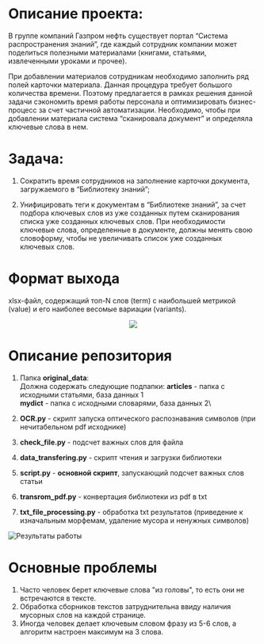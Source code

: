 # Описание проекта:
В группе компаний Газпром нефть существует портал “Система распространения знаний”, где каждый сотрудник компании может поделиться полезными материалами (книгами, статьями, извлеченными уроками и прочее). 

При добавлении материалов сотрудникам необходимо заполнить ряд полей карточки материала. Данная процедура требует большого количества времени. Поэтому предлагается в рамках решения данной задачи сэкономить время работы персонала и оптимизировать бизнес-процесс за счет частичной автоматизации. Необходимо, чтобы при добавлении материала система “сканировала документ” и определяла ключевые слова в нем.

# Задача:
1. Сократить время сотрудников на заполнение карточки документа, загружаемого в “Библиотеку знаний”;

2. Унифицировать теги к документам в “Библиотеке знаний”, за счет подбора ключевых слов из уже созданных путем сканирования списка уже созданных ключевых слов. При необходимости ключевые слова, определенные в документе, должны менять свою словоформу, чтобы не увеличивать список уже созданных ключевых слов.

# Формат выхода
xlsx-файл, содержащий топ-N слов (term) с наибольшей метрикой (value) и его наиболее весомые вариации (variants).

<p align="center">
  <img src="https://github.com/Donskoy-Andrey/sirius/blob/master/images/output.png" />
</p>

# Описание репозитория 
1. Папка **original_data**:\
Должна содержать следующие подпапки:
**articles** - папка с исходными статьями, база данных 1\
**mydict** - папка с исходными словарями, база данных 2\

2. **OCR.py** - скрипт запуска оптического распознавания символов (при нечитабельном pdf исходнике)
3. **check_file.py** - подсчет важных слов для файла
4. **data_transfering.py** - скрипт чтения и загрузки библиотеки
5. **script.py** - **основной скрипт**, запускающий подсчет важных слов статьи
6. **transrom_pdf.py** - конвертация библиотеки из pdf в txt
7. **txt_file_processing.py** - обработка txt результатов (приведение к изначальным морфемам, удаление мусора и ненужных символов)

![Результаты работы](https://github.com/Donskoy-Andrey/sirius/blob/master/images/results.png)

# Основные проблемы
1. Часто человек берет ключевые слова "из головы", то есть они не встречаются в тексте.
2. Обработка сборников текстов затруднительна ввиду наличия мусорных слов на каждой странице.
3. Иногда человек делает ключевым словом фразу из 5-6 слов, а алгоритм настроен максимум на 3 слова.
